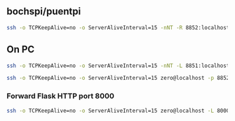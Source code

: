 
## bochspi/puentpi

```bash
ssh -o TCPKeepAlive=no -o ServerAliveInterval=15 -nNT -R 8852:localhost:22 www-insecure@www.maerki.com
```

## On PC

```bash
ssh -o TCPKeepAlive=no -o ServerAliveInterval=15 -nNT -L 8851:localhost:8851 -L 8852:localhost:8852 -L 8853:localhost:8853 www-insecure@www.maerki.com

ssh -o TCPKeepAlive=no -o ServerAliveInterval=15 zero@localhost -p 8852
```

### Forward Flask HTTP port 8000

```bash
ssh -o TCPKeepAlive=no -o ServerAliveInterval=15 zero@localhost -L 8000:127.0.0.1:8000 -p 8852
```